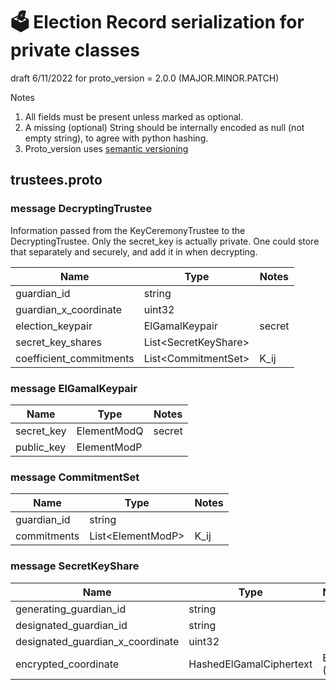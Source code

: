 # 🗳 Election Record serialization for private classes

draft 6/11/2022 for proto_version = 2.0.0 (MAJOR.MINOR.PATCH)

Notes

1. All fields must be present unless marked as optional.
2. A missing (optional) String should be internally encoded as null (not empty string), to agree with python hashing.
3. Proto_version uses [semantic versioning](https://semver.org/)

## trustees.proto

### message DecryptingTrustee

Information passed from the KeyCeremonyTrustee to the DecryptingTrustee.
Only the secret_key is actually private. One could store that separately and securely, and add it in when decrypting.

| Name                    | Type                   | Notes   |
|-------------------------|------------------------|---------|
| guardian_id             | string                 |         |
| guardian_x_coordinate   | uint32                 |         |
| election_keypair        | ElGamalKeypair         | secret  |
| secret_key_shares       | List\<SecretKeyShare\> |         |
| coefficient_commitments | List\<CommitmentSet\>  | K_ij    |

### message ElGamalKeypair

| Name              | Type          | Notes  |
|-------------------|---------------|--------|
| secret_key        | ElementModQ   | secret |
| public_key        | ElementModP   |        |

### message CommitmentSet

| Name         | Type                 | Notes |
|--------------|----------------------|-------|
| guardian_id  | string               |       |
| commitments  | List\<ElementModP\>  | K_ij  |

### message SecretKeyShare

| Name                             | Type                    | Notes      |
|----------------------------------|-------------------------|------------|
| generating_guardian_id           | string                  |            |
| designated_guardian_id           | string                  |            |
| designated_guardian_x_coordinate | uint32                  |            |
| encrypted_coordinate             | HashedElGamalCiphertext | Eℓ (Pi(ℓ)) |
